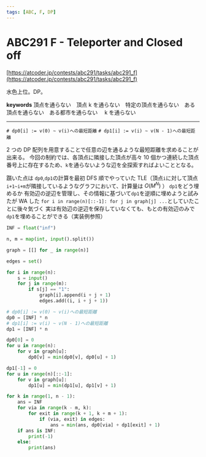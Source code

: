 ```yaml
---
tags: [ABC, F, DP]
---
```


# ABC291 F - Teleporter and Closed off

[https://atcoder.jp/contests/abc291/tasks/abc291_f](https://atcoder.jp/contests/abc291/tasks/abc291_f)

水色上位。DP。

**keywords**
頂点を通らない　頂点 k を通らない　特定の頂点を通らない　ある頂点を通らない　ある都市を通らない　 k を通らない

---

`# dp0[i] := v(0) ~ v(i)への最短距離`
`# dp1[i] := v(i) ~ v(N - 1)への最短距離`

2 つの DP 配列を用意することで任意の辺を通るような最短距離を求めることが出来る。
今回の制約では、各頂点に隣接した頂点が高々 10 個かつ連続した頂点番号上に存在するため、`k`を通らないような辺を全探索すればよいこととなる。

躓いた点は
`dp0`,`dp1`の計算を最初 DFS 順でやっていた
TLE（頂点`i`に対して頂点`i+1~i+m`が隣接しているようなグラフにおいて、計算量は $O(M^N)$ ）
`dp1`をどう埋めるか
有効辺の逆辺を管理し、その情報に基づいて`dp1`を逆順に埋めようと試みたが WA した
`for i in range(n)[::-1]: for j in graph[j] ...`としていたことに後々気づく
実は有効辺の逆辺を保存していなくても、もとの有効辺のみで`dp1`を埋めることができる（実装例参照）

```py
INF = float("inf")

n, m = map(int, input().split())

graph = [[] for _ in range(n)]

edges = set()

for i in range(n):
    s = input()
    for j in range(m):
        if s[j] == "1":
            graph[i].append(i + j + 1)
            edges.add((i, i + j + 1))

# dp0[i] := v(0) ~ v(i)への最短距離
dp0 = [INF] * n
# dp1[i] := v(i) ~ v(N - 1)への最短距離
dp1 = [INF] * n

dp0[0] = 0
for u in range(n):
    for v in graph[u]:
        dp0[v] = min(dp0[v], dp0[u] + 1)

dp1[-1] = 0
for u in range(n)[::-1]:
    for v in graph[u]:
        dp1[u] = min(dp1[u], dp1[v] + 1)

for k in range(1, n - 1):
    ans = INF
    for via in range(k - m, k):
        for exit in range(k + 1, k + m + 1):
            if (via, exit) in edges:
                ans = min(ans, dp0[via] + dp1[exit] + 1)
    if ans is INF:
        print(-1)
    else:
        print(ans)

```
